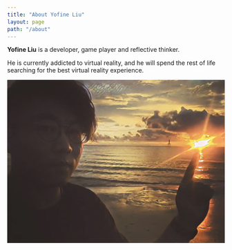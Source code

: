 ```yaml
---
title: "About Yofine Liu"
layout: page
path: "/about"
---
```


**Yofine Liu** is a developer, game player and reflective thinker.

He is currently addicted to virtual reality, and he will spend the rest of life searching for the best virtual reality experience.

![Just around the corner](./myself.jpeg)
